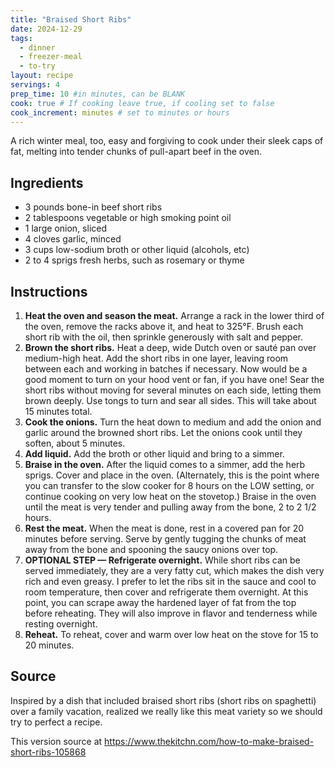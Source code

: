 ```yaml
---
title: "Braised Short Ribs"
date: 2024-12-29
tags: 
  - dinner
  - freezer-meal
  - to-try
layout: recipe
servings: 4
prep_time: 10 #in minutes, can be BLANK
cook: true # If cooking leave true, if cooling set to false
cook_increment: minutes # set to minutes or hours
---
```


A rich winter meal, too, easy and forgiving to cook under their sleek caps of fat, melting into tender chunks of pull-apart beef in the oven.

## Ingredients

- 3 pounds bone-in beef short ribs
- 2 tablespoons vegetable or high smoking point oil
- 1 large onion, sliced
- 4 cloves garlic, minced
- 3 cups low-sodium broth or other liquid (alcohols, etc)
- 2 to 4 sprigs fresh herbs, such as rosemary or thyme

## Instructions

1. **Heat the oven and season the meat.** Arrange a rack in the lower third of the oven, remove the racks above it, and heat to 325°F. Brush each short rib with the oil, then sprinkle generously with salt and pepper.
2. **Brown the short ribs.** Heat a deep, wide Dutch oven or sauté pan over medium-high heat. Add the short ribs in one layer, leaving room between each and working in batches if necessary. Now would be a good moment to turn on your hood vent or fan, if you have one! Sear the short ribs without moving for several minutes on each side, letting them brown deeply. Use tongs to turn and sear all sides. This will take about 15 minutes total.
3. **Cook the onions.** Turn the heat down to medium and add the onion and garlic around the browned short ribs. Let the onions cook until they soften, about 5 minutes.
4. **Add liquid.** Add the broth or other liquid and bring to a simmer.
5. **Braise in the oven.** After the liquid comes to a simmer, add the herb sprigs. Cover and place in the oven. (Alternately, this is the point where you can transfer to the slow cooker for 8 hours on the LOW setting, or continue cooking on very low heat on the stovetop.) Braise in the oven until the meat is very tender and pulling away from the bone, 2 to 2 1/2 hours.
6. **Rest the meat.** When the meat is done, rest in a covered pan for 20 minutes before serving. Serve by gently tugging the chunks of meat away from the bone and spooning the saucy onions over top.
7. **OPTIONAL STEP — Refrigerate overnight.** While short ribs can be served immediately, they are a very fatty cut, which makes the dish very rich and even greasy. I prefer to let the ribs sit in the sauce and cool to room temperature, then cover and refrigerate them overnight. At this point, you can scrape away the hardened layer of fat from the top before reheating. They will also improve in flavor and tenderness while resting overnight.
8. **Reheat.** To reheat, cover and warm over low heat on the stove for 15 to 20 minutes.

## Source

Inspired by a dish that included braised short ribs (short ribs on spaghetti) over a family vacation, realized we really like this meat variety so we should try to perfect a recipe.

This version source at https://www.thekitchn.com/how-to-make-braised-short-ribs-105868
